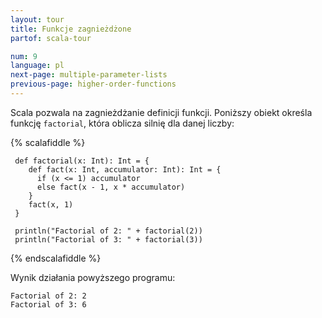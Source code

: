 ```yaml
---
layout: tour
title: Funkcje zagnieżdżone
partof: scala-tour

num: 9
language: pl
next-page: multiple-parameter-lists
previous-page: higher-order-functions
---
```


Scala pozwala na zagnieżdżanie definicji funkcji.
Poniższy obiekt określa funkcję `factorial`, która oblicza silnię dla danej liczby:

{% scalafiddle %}
```tut
 def factorial(x: Int): Int = {
    def fact(x: Int, accumulator: Int): Int = {
      if (x <= 1) accumulator
      else fact(x - 1, x * accumulator)
    }  
    fact(x, 1)
 }

 println("Factorial of 2: " + factorial(2))
 println("Factorial of 3: " + factorial(3))
```
{% endscalafiddle %}

Wynik działania powyższego programu:

```
Factorial of 2: 2
Factorial of 3: 6
```
